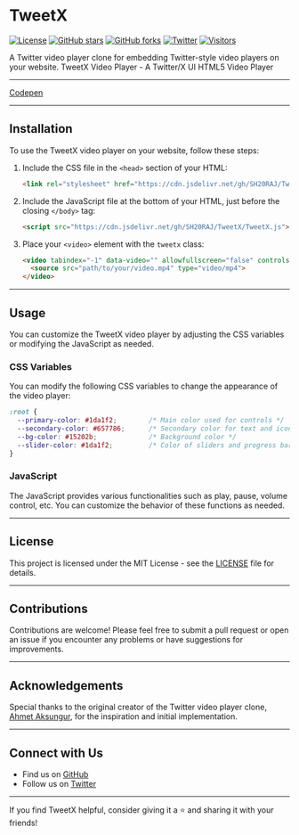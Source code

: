 # TweetX

[![License](https://img.shields.io/badge/license-MIT-blue.svg)](https://github.com/SH20RAJ/TweetX/blob/main/LICENSE)
[![GitHub stars](https://img.shields.io/github/stars/SH20RAJ/TweetX.svg?style=social)](https://github.com/SH20RAJ/TweetX/stargazers)
[![GitHub forks](https://img.shields.io/github/forks/SH20RAJ/TweetX.svg?style=social)](https://github.com/SH20RAJ/TweetX/network)
[![Twitter](https://img.shields.io/twitter/url/https/github.com/SH20RAJ/TweetX.svg?style=social)](https://twitter.com/intent/tweet?text=Check%20out%20TweetX%20%E2%80%93%20A%20Twitter%20video%20player%20clone%20on%20GitHub:%20https%3A%2F%2Fgithub.com%2FSH20RAJ%2FTweetX)
[![Visitors](https://api.visitorbadge.io/api/visitors?path=https%3A%2F%2Fgithub.com%2FSH20RAJ%2FTweetX%2F&labelColor=%23d9e3f0&countColor=%232ccce4&style=flat)](https://visitorbadge.io/status?path=https%3A%2F%2Fgithub.com%2FSH20RAJ%2FTweetX%2F)

A Twitter video player clone for embedding Twitter-style video players on your website.
TweetX Video Player - A Twitter/X UI HTML5 Video Player

---

[Codepen](https://codepen.io/SH20RAJ/pen/mdgqprw?editors=1000)

---

## Installation

To use the TweetX video player on your website, follow these steps:

1. Include the CSS file in the `<head>` section of your HTML:
   ```html
   <link rel="stylesheet" href="https://cdn.jsdelivr.net/gh/SH20RAJ/TweetX/TweetX.css">
   ```

2. Include the JavaScript file at the bottom of your HTML, just before the closing `</body>` tag:
   ```html
   <script src="https://cdn.jsdelivr.net/gh/SH20RAJ/TweetX/TweetX.js"></script>
   ```

3. Place your `<video>` element with the `tweetx` class:
   ```html
   <video tabindex="-1" data-video="" allowfullscreen="false" controlslist="nodownload" class="tweetx">
     <source src="path/to/your/video.mp4" type="video/mp4">
   </video>
   ```

---

## Usage

You can customize the TweetX video player by adjusting the CSS variables or modifying the JavaScript as needed.

### CSS Variables

You can modify the following CSS variables to change the appearance of the video player:

```css
:root {
  --primary-color: #1da1f2;        /* Main color used for controls */
  --secondary-color: #657786;      /* Secondary color for text and icons */
  --bg-color: #15202b;             /* Background color */
  --slider-color: #1da1f2;         /* Color of sliders and progress bars */
}
```

### JavaScript

The JavaScript provides various functionalities such as play, pause, volume control, etc. You can customize the behavior of these functions as needed.

---

## License

This project is licensed under the MIT License - see the [LICENSE](https://github.com/SH20RAJ/TweetX/blob/main/LICENSE) file for details.

---

## Contributions

Contributions are welcome! Please feel free to submit a pull request or open an issue if you encounter any problems or have suggestions for improvements.

---

## Acknowledgements

Special thanks to the original creator of the Twitter video player clone, [Ahmet Aksungur](https://github.com/Ahmetaksungur), for the inspiration and initial implementation.

---

## Connect with Us

- Find us on [GitHub](https://github.com/SH20RAJ)
- Follow us on [Twitter](https://twitter.com/sh20raj)

---

If you find TweetX helpful, consider giving it a ⭐️ and sharing it with your friends!
